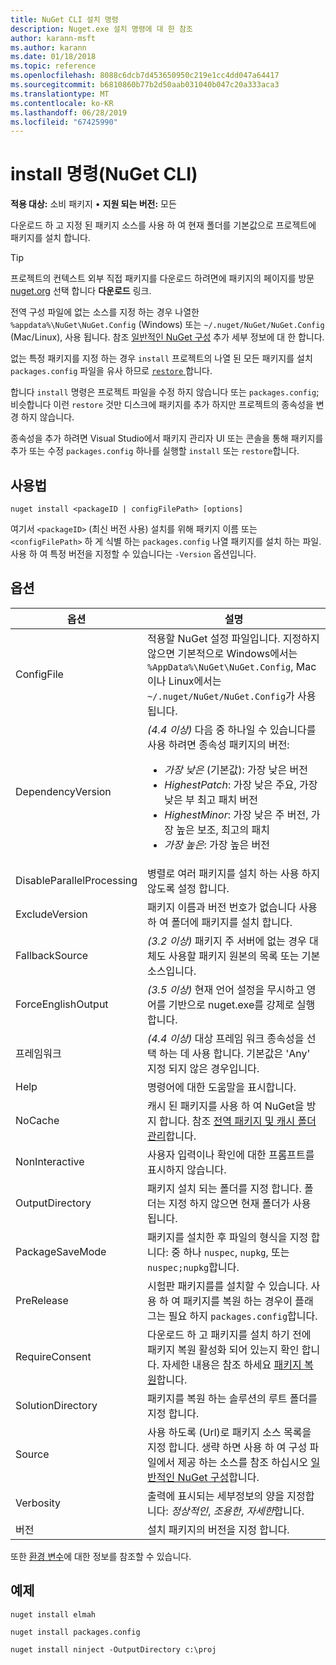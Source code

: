 ```yaml
---
title: NuGet CLI 설치 명령
description: Nuget.exe 설치 명령에 대 한 참조
author: karann-msft
ms.author: karann
ms.date: 01/18/2018
ms.topic: reference
ms.openlocfilehash: 8088c6dcb7d453650950c219e1cc4dd047a64417
ms.sourcegitcommit: b6810860b77b2d50aab031040b047c20a333aca3
ms.translationtype: MT
ms.contentlocale: ko-KR
ms.lasthandoff: 06/28/2019
ms.locfileid: "67425990"
---
```

# <a name="install-command-nuget-cli"></a>install 명령(NuGet CLI)

**적용 대상:** 소비 패키지 &bullet; **지원 되는 버전:** 모든

다운로드 하 고 지정 된 패키지 소스를 사용 하 여 현재 폴더를 기본값으로 프로젝트에 패키지를 설치 합니다.

> [!Tip]
> 프로젝트의 컨텍스트 외부 직접 패키지를 다운로드 하려면에 패키지의 페이지를 방문 [nuget.org](https://www.nuget.org) 선택 합니다 **다운로드** 링크.

전역 구성 파일에 없는 소스를 지정 하는 경우 나열한 `%appdata%\NuGet\NuGet.Config` (Windows) 또는 `~/.nuget/NuGet/NuGet.Config` (Mac/Linux), 사용 됩니다. 참조 [일반적인 NuGet 구성](../consume-packages/configuring-nuget-behavior.md) 추가 세부 정보에 대 한 합니다.

없는 특정 패키지를 지정 하는 경우 `install` 프로젝트의 나열 된 모든 패키지를 설치 `packages.config` 파일을 유사 하므로 [ `restore` ](cli-ref-restore.md)합니다.

합니다 `install` 명령은 프로젝트 파일을 수정 하지 않습니다 또는 `packages.config`; 비슷합니다 이런 `restore` 것만 디스크에 패키지를 추가 하지만 프로젝트의 종속성을 변경 하지 않습니다.

종속성을 추가 하려면 Visual Studio에서 패키지 관리자 UI 또는 콘솔을 통해 패키지를 추가 또는 수정 `packages.config` 하나를 실행할 `install` 또는 `restore`합니다.

## <a name="usage"></a>사용법

```cli
nuget install <packageID | configFilePath> [options]
```

여기서 `<packageID>` (최신 버전 사용) 설치를 위해 패키지 이름 또는 `<configFilePath>` 하 게 식별 하는 `packages.config` 나열 패키지를 설치 하는 파일. 사용 하 여 특정 버전을 지정할 수 있습니다는 `-Version` 옵션입니다.

## <a name="options"></a>옵션

| 옵션 | 설명 |
| --- | --- |
| ConfigFile | 적용할 NuGet 설정 파일입니다. 지정하지 않으면 기본적으로 Windows에서는 `%AppData%\NuGet\NuGet.Config`, Mac이나 Linux에서는 `~/.nuget/NuGet/NuGet.Config`가 사용됩니다.|
| DependencyVersion | *(4.4 이상)*  다음 중 하나일 수 있습니다를 사용 하려면 종속성 패키지의 버전:<br/><ul><li>*가장 낮은* (기본값): 가장 낮은 버전</li><li>*HighestPatch*: 가장 낮은 주요, 가장 낮은 부 최고 패치 버전</li><li>*HighestMinor*: 가장 낮은 주 버전, 가장 높은 보조, 최고의 패치</li><li>*가장 높은*: 가장 높은 버전</li></ul> |
| DisableParallelProcessing | 병렬로 여러 패키지를 설치 하는 사용 하지 않도록 설정 합니다. |
| ExcludeVersion | 패키지 이름과 버전 번호가 없습니다 사용 하 여 폴더에 패키지를 설치 합니다. |
| FallbackSource | *(3.2 이상)*  패키지 주 서버에 없는 경우 대체도 사용할 패키지 원본의 목록 또는 기본 소스입니다. |
| ForceEnglishOutput | *(3.5 이상)*  현재 언어 설정을 무시하고 영어를 기반으로 nuget.exe를 강제로 실행합니다. |
| 프레임워크 | *(4.4 이상)*  대상 프레임 워크 종속성을 선택 하는 데 사용 합니다. 기본값은 'Any' 지정 되지 않은 경우입니다. |
| Help | 명령어에 대한 도움말을 표시합니다. |
| NoCache | 캐시 된 패키지를 사용 하 여 NuGet을 방지 합니다. 참조 [전역 패키지 및 캐시 폴더 관리](../consume-packages/managing-the-global-packages-and-cache-folders.md)합니다. |
| NonInteractive | 사용자 입력이나 확인에 대한 프롬프트를 표시하지 않습니다. |
| OutputDirectory | 패키지 설치 되는 폴더를 지정 합니다. 폴더는 지정 하지 않으면 현재 폴더가 사용 됩니다. |
| PackageSaveMode | 패키지를 설치한 후 파일의 형식을 지정 합니다: 중 하나 `nuspec`, `nupkg`, 또는 `nuspec;nupkg`합니다. |
| PreRelease | 시험판 패키지를를 설치할 수 있습니다. 사용 하 여 패키지를 복원 하는 경우이 플래그는 필요 하지 `packages.config`합니다. |
| RequireConsent | 다운로드 하 고 패키지를 설치 하기 전에 패키지 복원 활성화 되어 있는지 확인 합니다. 자세한 내용은 참조 하세요 [패키지 복원](../consume-packages/package-restore.md)합니다. |
| SolutionDirectory | 패키지를 복원 하는 솔루션의 루트 폴더를 지정 합니다. |
| Source | 사용 하도록 (Url)로 패키지 소스 목록을 지정 합니다. 생략 하면 사용 하 여 구성 파일에서 제공 하는 소스를 참조 하십시오 [일반적인 NuGet 구성](../consume-packages/configuring-nuget-behavior.md)합니다. |
| Verbosity | 출력에 표시되는 세부정보의 양을 지정합니다: *정상적인*, *조용한*, *자세한*합니다. |
| 버전 | 설치 패키지의 버전을 지정 합니다. |

또한 [환경 변수](cli-ref-environment-variables.md)에 대한 정보를 참조할 수 있습니다.

## <a name="examples"></a>예제

```cli
nuget install elmah

nuget install packages.config

nuget install ninject -OutputDirectory c:\proj
```
